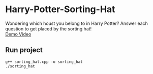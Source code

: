 # Harry-Potter-Sorting-Hat
Wondering which houst you belong to in Harry Potter?
Answer each question to get placed by the sorting hat! <br/>
[Demo Video](https://youtu.be/IfR_NOP8V38)

## Run project 
```
g++ sorting_hat.cpp -o sorting_hat
./sorting_hat
```
